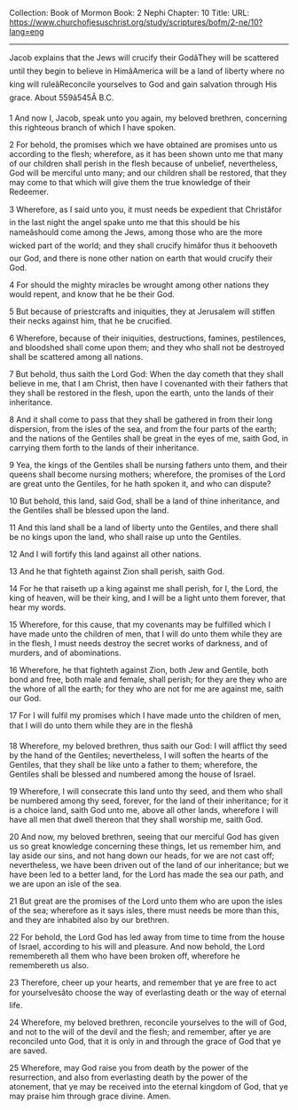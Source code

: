 Collection: Book of Mormon
Book: 2 Nephi
Chapter: 10
Title: 
URL: https://www.churchofjesuschrist.org/study/scriptures/bofm/2-ne/10?lang=eng

---

Jacob explains that the Jews will crucify their GodâThey will be scattered until they begin to believe in HimâAmerica will be a land of liberty where no king will ruleâReconcile yourselves to God and gain salvation through His grace. About 559â545Â B.C.

1 And now I, Jacob, speak unto you again, my beloved brethren, concerning this righteous branch of which I have spoken.

2 For behold, the promises which we have obtained are promises unto us according to the flesh; wherefore, as it has been shown unto me that many of our children shall perish in the flesh because of unbelief, nevertheless, God will be merciful unto many; and our children shall be restored, that they may come to that which will give them the true knowledge of their Redeemer.

3 Wherefore, as I said unto you, it must needs be expedient that Christâfor in the last night the angel spake unto me that this should be his nameâshould come among the Jews, among those who are the more wicked part of the world; and they shall crucify himâfor thus it behooveth our God, and there is none other nation on earth that would crucify their God.

4 For should the mighty miracles be wrought among other nations they would repent, and know that he be their God.

5 But because of priestcrafts and iniquities, they at Jerusalem will stiffen their necks against him, that he be crucified.

6 Wherefore, because of their iniquities, destructions, famines, pestilences, and bloodshed shall come upon them; and they who shall not be destroyed shall be scattered among all nations.

7 But behold, thus saith the Lord God: When the day cometh that they shall believe in me, that I am Christ, then have I covenanted with their fathers that they shall be restored in the flesh, upon the earth, unto the lands of their inheritance.

8 And it shall come to pass that they shall be gathered in from their long dispersion, from the isles of the sea, and from the four parts of the earth; and the nations of the Gentiles shall be great in the eyes of me, saith God, in carrying them forth to the lands of their inheritance.

9 Yea, the kings of the Gentiles shall be nursing fathers unto them, and their queens shall become nursing mothers; wherefore, the promises of the Lord are great unto the Gentiles, for he hath spoken it, and who can dispute?

10 But behold, this land, said God, shall be a land of thine inheritance, and the Gentiles shall be blessed upon the land.

11 And this land shall be a land of liberty unto the Gentiles, and there shall be no kings upon the land, who shall raise up unto the Gentiles.

12 And I will fortify this land against all other nations.

13 And he that fighteth against Zion shall perish, saith God.

14 For he that raiseth up a king against me shall perish, for I, the Lord, the king of heaven, will be their king, and I will be a light unto them forever, that hear my words.

15 Wherefore, for this cause, that my covenants may be fulfilled which I have made unto the children of men, that I will do unto them while they are in the flesh, I must needs destroy the secret works of darkness, and of murders, and of abominations.

16 Wherefore, he that fighteth against Zion, both Jew and Gentile, both bond and free, both male and female, shall perish; for they are they who are the whore of all the earth; for they who are not for me are against me, saith our God.

17 For I will fulfil my promises which I have made unto the children of men, that I will do unto them while they are in the fleshâ

18 Wherefore, my beloved brethren, thus saith our God: I will afflict thy seed by the hand of the Gentiles; nevertheless, I will soften the hearts of the Gentiles, that they shall be like unto a father to them; wherefore, the Gentiles shall be blessed and numbered among the house of Israel.

19 Wherefore, I will consecrate this land unto thy seed, and them who shall be numbered among thy seed, forever, for the land of their inheritance; for it is a choice land, saith God unto me, above all other lands, wherefore I will have all men that dwell thereon that they shall worship me, saith God.

20 And now, my beloved brethren, seeing that our merciful God has given us so great knowledge concerning these things, let us remember him, and lay aside our sins, and not hang down our heads, for we are not cast off; nevertheless, we have been driven out of the land of our inheritance; but we have been led to a better land, for the Lord has made the sea our path, and we are upon an isle of the sea.

21 But great are the promises of the Lord unto them who are upon the isles of the sea; wherefore as it says isles, there must needs be more than this, and they are inhabited also by our brethren.

22 For behold, the Lord God has led away from time to time from the house of Israel, according to his will and pleasure. And now behold, the Lord remembereth all them who have been broken off, wherefore he remembereth us also.

23 Therefore, cheer up your hearts, and remember that ye are free to act for yourselvesâto choose the way of everlasting death or the way of eternal life.

24 Wherefore, my beloved brethren, reconcile yourselves to the will of God, and not to the will of the devil and the flesh; and remember, after ye are reconciled unto God, that it is only in and through the grace of God that ye are saved.

25 Wherefore, may God raise you from death by the power of the resurrection, and also from everlasting death by the power of the atonement, that ye may be received into the eternal kingdom of God, that ye may praise him through grace divine. Amen.
